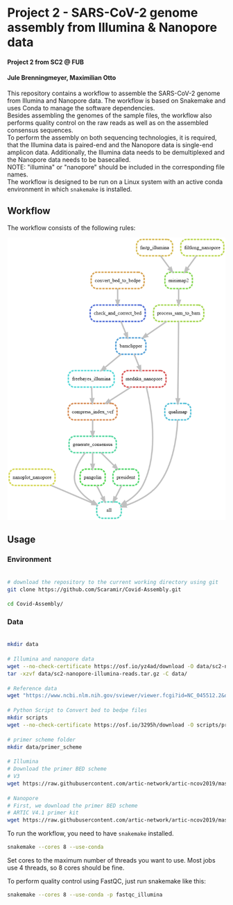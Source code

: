 # Project 2 - SARS-CoV-2 genome assembly from Illumina & Nanopore data
#### Project 2 from SC2 @ FUB
#### Jule Brenningmeyer, Maximilian Otto

This repository contains a workflow to assemble the SARS-CoV-2 genome from Illumina and Nanopore data. The workflow is based on Snakemake and uses Conda to manage the software dependencies.  
Besides assembling the genomes of the sample files, the workflow also performs quality control on the raw reads as well as on the assembled consensus sequences.  
To perform the assembly on both sequencing technologies, it is required, that the Illumina data is paired-end and the Nanopore data is single-end amplicon data. Additionally, the Illumina data needs to be demultiplexed and the Nanopore data needs to be basecalled.  
NOTE: "illumina" or "nanopore" should be included in the corresponding file names.   
The workflow is designed to be run on a Linux system with an active conda environment in which `snakemake` is installed. 

## Workflow
The workflow consists of the following rules:

![Workflow](snakemake_rules_workflow_graphviz.png)


## Usage
### Environment

```bash

# download the repository to the current working directory using git 
git clone https://github.com/Scaramir/Covid-Assembly.git

cd Covid-Assembly/
```

### Data

```bash

mkdir data

# Illumina and nanopore data
wget --no-check-certificate https://osf.io/yz4ad/download -O data/sc2-nanopore-illumina-reads.tar.gz
tar -xzvf data/sc2-nanopore-illumina-reads.tar.gz -C data/

# Reference data
wget "https://www.ncbi.nlm.nih.gov/sviewer/viewer.fcgi?id=NC_045512.2&db=nuccore&report=fasta&retmode=text&withmarkup=on&tool=portal&log$=seqview&maxdownloadsize=1000000" -O data/NC_045512.2.fasta

# Python Script to Convert bed to bedpe files
mkdir scripts
wget --no-check-certificate https://osf.io/3295h/download -O scripts/primerbed2bedpe.py

# primer scheme folder
mkdir data/primer_scheme

# Illumina
# Download the primer BED scheme
# V3
wget https://raw.githubusercontent.com/artic-network/artic-ncov2019/master/primer_schemes/nCoV-2019/V3/nCoV-2019.scheme.bed -O data/primer_scheme/V3-nCoV-2019.scheme.bed

# Nanopore
# First, we download the primer BED scheme
# ARTIC V4.1 primer kit
wget https://raw.githubusercontent.com/artic-network/artic-ncov2019/master/primer_schemes/nCoV-2019/V4.1/SARS-CoV-2.scheme.bed -O data/primer_scheme/V4.1-SARS-CoV-2.scheme.bed

```

To run the workflow, you need to have `snakemake` installed.
```bash
snakemake --cores 8 --use-conda
```
Set cores to the maximum number of threads you want to use. Most jobs use 4 threads, so 8 cores should be fine.

To perform quality control using FastQC, just run snakemake like this: 
```bash
snakemake --cores 8 --use-conda -p fastqc_illumina
```